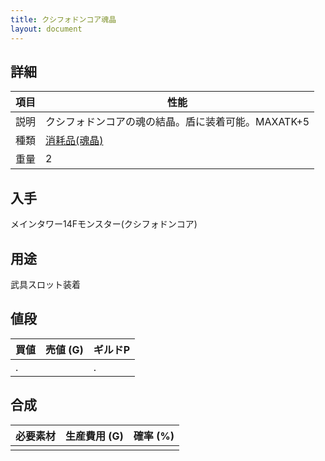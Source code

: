 ```yaml
---
title: クシフォドンコア魂晶
layout: document
---
```

## 詳細

|項目|性能|
|---|---|
|説明|クシフォドンコアの魂の結晶。盾に装着可能。MAXATK+5|
|種類|[消耗品(魂晶)](消耗品(魂晶))|
|重量|2|

## 入手

メインタワー14Fモンスター(クシフォドンコア)

## 用途

武具スロット装着

## 値段

|買値|売値 (G)|ギルドP|
|---|---|---|
|.||.|

## 合成

|必要素材|生産費用 (G)|確率 (%)|
|---|---|---|
||||

